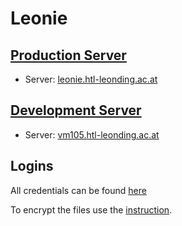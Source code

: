 # Leonie

## [Production Server](https://leonie.htl-leonding.ac.at/)

- Server: [leonie.htl-leonding.ac.at](https://leonie.htl-leonding.ac.at/)

## [Development Server](https://vm105.htl-leonding.ac.at/)

- Server: [vm105.htl-leonding.ac.at](https://vm105.htl-leonding.ac.at/)

## Logins

All credentials can be found [here](https://github.com/htblaleonie/leonie-documentation/blob/master/Accounts.md.gpg)

To encrypt the files use the [instruction](https://github.com/htblaleonie/leonie-documentation/blob/master/File%20Encryption/file-encryption.md).